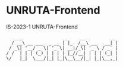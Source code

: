 # UNRUTA-Frontend
IS-2023-1 UNRUTA-Frontend

```
   ___                _     __          _ 
  / __\ __ ___  _ __ | |_  /__\ __   __| |
 / _\| '__/ _ \| '_ \| __|/_\| '_ \ / _` |
/ /  | | | (_) | | | | |_//__| | | | (_| |
\/   |_|  \___/|_| |_|\__\__/|_| |_|\__,_|

```
       